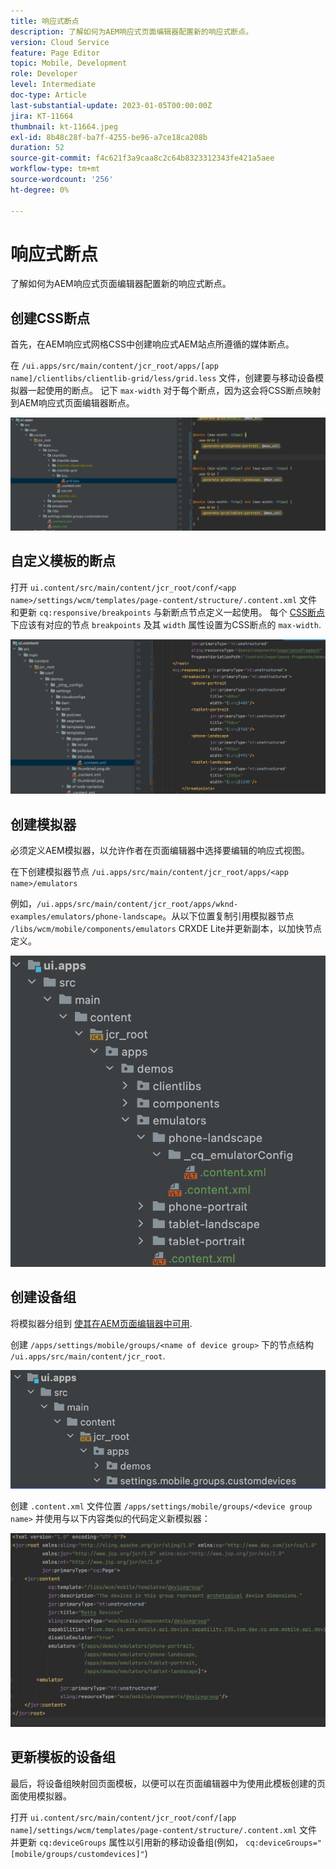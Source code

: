 ```yaml
---
title: 响应式断点
description: 了解如何为AEM响应式页面编辑器配置新的响应式断点。
version: Cloud Service
feature: Page Editor
topic: Mobile, Development
role: Developer
level: Intermediate
doc-type: Article
last-substantial-update: 2023-01-05T00:00:00Z
jira: KT-11664
thumbnail: kt-11664.jpeg
exl-id: 8b48c28f-ba7f-4255-be96-a7ce18ca208b
duration: 52
source-git-commit: f4c621f3a9caa8c2c64b8323312343fe421a5aee
workflow-type: tm+mt
source-wordcount: '256'
ht-degree: 0%

---
```


# 响应式断点

了解如何为AEM响应式页面编辑器配置新的响应式断点。

## 创建CSS断点

首先，在AEM响应式网格CSS中创建响应式AEM站点所遵循的媒体断点。

在 `/ui.apps/src/main/content/jcr_root/apps/[app name]/clientlibs/clientlib-grid/less/grid.less` 文件，创建要与移动设备模拟器一起使用的断点。 记下 `max-width` 对于每个断点，因为这会将CSS断点映射到AEM响应式页面编辑器断点。

![创建新的响应式断点](./assets/responsive-breakpoints/create-new-breakpoints.jpg)

## 自定义模板的断点

打开 `ui.content/src/main/content/jcr_root/conf/<app name>/settings/wcm/templates/page-content/structure/.content.xml` 文件和更新 `cq:responsive/breakpoints` 与新断点节点定义一起使用。 每个 [CSS断点](#create-new-css-breakpoints) 下应该有对应的节点 `breakpoints` 及其 `width` 属性设置为CSS断点的 `max-width`.

![自定义模板的响应式断点](./assets/responsive-breakpoints/customize-template-breakpoints.jpg)

## 创建模拟器

必须定义AEM模拟器，以允许作者在页面编辑器中选择要编辑的响应式视图。

在下创建模拟器节点 `/ui.apps/src/main/content/jcr_root/apps/<app name>/emulators`

例如，`/ui.apps/src/main/content/jcr_root/apps/wknd-examples/emulators/phone-landscape`。从以下位置复制引用模拟器节点 `/libs/wcm/mobile/components/emulators` CRXDE Lite并更新副本，以加快节点定义。

![创建新模拟器](./assets/responsive-breakpoints/create-new-emulators.jpg)

## 创建设备组

将模拟器分组到 [使其在AEM页面编辑器中可用](#update-the-templates-device-group).

创建 `/apps/settings/mobile/groups/<name of device group>` 下的节点结构 `/ui.apps/src/main/content/jcr_root`.

![创建新设备组](./assets/responsive-breakpoints/create-new-device-group.jpg)

创建 `.content.xml` 文件位置 `/apps/settings/mobile/groups/<device group name>` 并使用与以下内容类似的代码定义新模拟器：

![创建新设备](./assets/responsive-breakpoints/create-new-device.jpg)

## 更新模板的设备组

最后，将设备组映射回页面模板，以便可以在页面编辑器中为使用此模板创建的页面使用模拟器。

打开 `ui.content/src/main/content/jcr_root/conf/[app name]/settings/wcm/templates/page-content/structure/.content.xml` 文件并更新 `cq:deviceGroups` 属性以引用新的移动设备组(例如， `cq:deviceGroups="[mobile/groups/customdevices]"`)
